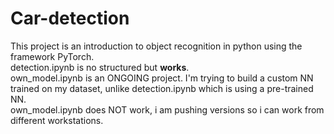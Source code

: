 # Car-detection

This project is an introduction to object recognition in python using the framework PyTorch. <br>
detection.ipynb is no structured but <b>works</b>. <br>
own_model.ipynb is an ONGOING project. I'm trying to build a custom NN trained on my dataset, unlike detection.ipynb which is using a pre-trained NN. <br>
own_model.ipynb does NOT work, i am pushing versions so i can work from different workstations.
